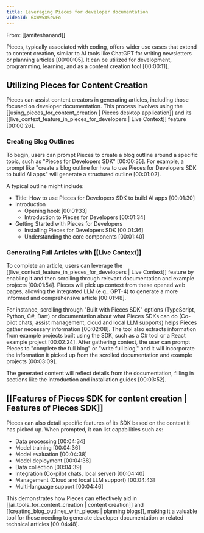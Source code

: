 ```yaml
---
title: Leveraging Pieces for developer documentation
videoId: 6XWW585cwFo
---
```


From: [[amiteshanand]] <br/> 

Pieces, typically associated with coding, offers wider use cases that extend to content creation, similar to AI tools like ChatGPT for writing newsletters or planning articles <a class="yt-timestamp" data-t="00:00:05">[00:00:05]</a>. It can be utilized for development, programming, learning, and as a content creation tool <a class="yt-timestamp" data-t="00:00:11">[00:00:11]</a>.

## Utilizing Pieces for Content Creation

Pieces can assist content creators in generating articles, including those focused on developer documentation. This process involves using the [[using_pieces_for_content_creation | Pieces desktop application]] and its [[live_context_feature_in_pieces_for_developers | Live Context]] feature <a class="yt-timestamp" data-t="00:00:26">[00:00:26]</a>.

### Creating Blog Outlines

To begin, users can prompt Pieces to create a blog outline around a specific topic, such as "Pieces for Developers SDK" <a class="yt-timestamp" data-t="00:00:35">[00:00:35]</a>. For example, a prompt like "create a blog outline for how to use Pieces for Developers SDK to build AI apps" will generate a structured outline <a class="yt-timestamp" data-t="00:01:02">[00:01:02]</a>.

A typical outline might include:
*   Title: How to use Pieces for Developers SDK to build AI apps <a class="yt-timestamp" data-t="00:01:30">[00:01:30]</a>
*   Introduction
    *   Opening hook <a class="yt-timestamp" data-t="00:01:33">[00:01:33]</a>
    *   Introduction to Pieces for Developers <a class="yt-timestamp" data-t="00:01:34">[00:01:34]</a>
*   Getting Started with Pieces for Developers
    *   Installing Pieces for Developers SDK <a class="yt-timestamp" data-t="00:01:36">[00:01:36]</a>
    *   Understanding the core components <a class="yt-timestamp" data-t="00:01:40">[00:01:40]</a>

### Generating Full Articles with [[Live Context]]

To complete an article, users can leverage the [[live_context_feature_in_pieces_for_developers | Live Context]] feature by enabling it and then scrolling through relevant documentation and example projects <a class="yt-timestamp" data-t="00:01:54">[00:01:54]</a>. Pieces will pick up context from these opened web pages, allowing the integrated LLM (e.g., GPT-4) to generate a more informed and comprehensive article <a class="yt-timestamp" data-t="00:01:48">[00:01:48]</a>.

For instance, scrolling through "Built with Pieces SDK" options (TypeScript, Python, C#, Dart) or documentation about what Pieces SDKs can do (Co-pilot chats, assist management, cloud and local LLM supports) helps Pieces gather necessary information <a class="yt-timestamp" data-t="00:02:08">[00:02:08]</a>. The tool also extracts information from example projects built using the SDK, such as a C# tool or a React example project <a class="yt-timestamp" data-t="00:02:24">[00:02:24]</a>. After gathering context, the user can prompt Pieces to "complete the full blog" or "write full blog," and it will incorporate the information it picked up from the scrolled documentation and example projects <a class="yt-timestamp" data-t="00:03:09">[00:03:09]</a>.

The generated content will reflect details from the documentation, filling in sections like the introduction and installation guides <a class="yt-timestamp" data-t="00:03:52">[00:03:52]</a>.

## [[Features of Pieces SDK for content creation | Features of Pieces SDK]]

Pieces can also detail specific features of its SDK based on the context it has picked up. When prompted, it can list capabilities such as:
*   Data processing <a class="yt-timestamp" data-t="00:04:34">[00:04:34]</a>
*   Model training <a class="yt-timestamp" data-t="00:04:36">[00:04:36]</a>
*   Model evaluation <a class="yt-timestamp" data-t="00:04:38">[00:04:38]</a>
*   Model deployment <a class="yt-timestamp" data-t="00:04:38">[00:04:38]</a>
*   Data collection <a class="yt-timestamp" data-t="00:04:39">[00:04:39]</a>
*   Integration (Co-pilot chats, local server) <a class="yt-timestamp" data-t="00:04:40">[00:04:40]</a>
*   Management (Cloud and local LLM support) <a class="yt-timestamp" data-t="00:04:43">[00:04:43]</a>
*   Multi-language support <a class="yt-timestamp" data-t="00:04:46">[00:04:46]</a>

This demonstrates how Pieces can effectively aid in [[ai_tools_for_content_creation | content creation]] and [[creating_blog_outlines_with_pieces | planning blogs]], making it a valuable tool for those needing to generate developer documentation or related technical articles <a class="yt-timestamp" data-t="00:04:48">[00:04:48]</a>.